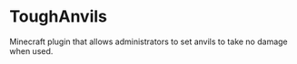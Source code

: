 ToughAnvils
===========

Minecraft plugin that allows administrators to set anvils to take no damage when used.
